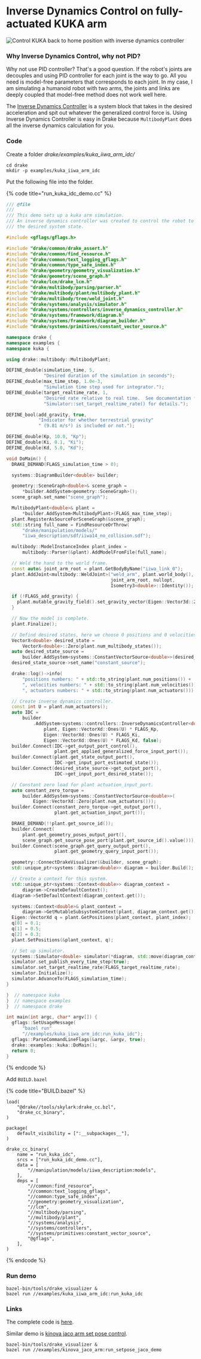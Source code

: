 # Inverse Dynamics Control on fully-actuated KUKA arm

![Control KUKA back to home position with inverse dynamics controller](../.gitbook/assets/kuka\_idc.gif)

### Why Inverse Dynamics Control, why not PID?

Why not use PID controller? That's a good question. If the robot's joints are decouples and using PID controller for each joint is the way to go. All you need is model-free parameters that corresponds to each joint. In my case, I am simulating a humanoid robot with two arms, the joints and links are deeply coupled that model-free method does not work well here.

The [Inverse Dynamics Controller](https://drake.mit.edu/doxygen\_cxx/classdrake\_1\_1systems\_1\_1controllers\_1\_1\_inverse\_dynamics\_controller.html#details) is a system block that takes in the desired acceleration and spit out whatever the generalized control force is. Using Inverse Dynamics Controller is easy in Drake because `MultibodyPlant` does all the inverse dynamics calculation for you.

### Code

Create a folder _drake/examples/kuka\_iiwa\_arm\_idc/_

```
cd drake
mkdir -p examples/kuka_iiwa_arm_idc
```

Put the following file into the folder.

{% code title="run_kuka_idc_demo.cc" %}
```cpp
/// @file
///
/// This demo sets up a kuka arm simulation.
/// An inverse dynamics controller was created to control the robot to
/// the desired system state.

#include <gflags/gflags.h>

#include "drake/common/drake_assert.h"
#include "drake/common/find_resource.h"
#include "drake/common/text_logging_gflags.h"
#include "drake/common/type_safe_index.h"
#include "drake/geometry/geometry_visualization.h"
#include "drake/geometry/scene_graph.h"
#include "drake/lcm/drake_lcm.h"
#include "drake/multibody/parsing/parser.h"
#include "drake/multibody/plant/multibody_plant.h"
#include "drake/multibody/tree/weld_joint.h"
#include "drake/systems/analysis/simulator.h"
#include "drake/systems/controllers/inverse_dynamics_controller.h"
#include "drake/systems/framework/diagram.h"
#include "drake/systems/framework/diagram_builder.h"
#include "drake/systems/primitives/constant_vector_source.h"

namespace drake {
namespace examples {
namespace kuka {

using drake::multibody::MultibodyPlant;

DEFINE_double(simulation_time, 5,
              "Desired duration of the simulation in seconds");
DEFINE_double(max_time_step, 1.0e-3,
              "Simulation time step used for integrator.");
DEFINE_double(target_realtime_rate, 1,
              "Desired rate relative to real time.  See documentation for "
              "Simulator::set_target_realtime_rate() for details.");

DEFINE_bool(add_gravity, true,
            "Indicator for whether terrestrial gravity"
            " (9.81 m/s²) is included or not.");

DEFINE_double(Kp, 10.0, "Kp");
DEFINE_double(Ki, 0.1, "Ki");
DEFINE_double(Kd, 5.0, "Kd");

void DoMain() {
  DRAKE_DEMAND(FLAGS_simulation_time > 0);

  systems::DiagramBuilder<double> builder;

  geometry::SceneGraph<double>& scene_graph =
      *builder.AddSystem<geometry::SceneGraph>();
  scene_graph.set_name("scene_graph");

  MultibodyPlant<double>& plant =
      *builder.AddSystem<MultibodyPlant>(FLAGS_max_time_step);
  plant.RegisterAsSourceForSceneGraph(&scene_graph);
  std::string full_name = FindResourceOrThrow(
      "drake/manipulation/models/"
      "iiwa_description/sdf/iiwa14_no_collision.sdf");

  multibody::ModelInstanceIndex plant_index =
      multibody::Parser(&plant).AddModelFromFile(full_name);

  // Weld the hand to the world frame.
  const auto& joint_arm_root = plant.GetBodyByName("iiwa_link_0");
  plant.AddJoint<multibody::WeldJoint>("weld_arm", plant.world_body(), nullopt,
                                       joint_arm_root, nullopt,
                                       Isometry3<double>::Identity());

  if (!FLAGS_add_gravity) {
    plant.mutable_gravity_field().set_gravity_vector(Eigen::Vector3d::Zero());
  }

  // Now the model is complete.
  plant.Finalize();

  // Defind desired states, here we choose 0 positions and 0 velocities.
  VectorX<double> desired_state =
      VectorX<double>::Zero(plant.num_multibody_states());
  auto desired_state_source =
      builder.AddSystem<systems::ConstantVectorSource<double>>(desired_state);
  desired_state_source->set_name("constant_source");

  drake::log()->info(
      "positions numbers: " + std::to_string(plant.num_positions()) +
      ", velocities numbers: " + std::to_string(plant.num_velocities()) +
      ", actuators numbers: " + std::to_string(plant.num_actuators()));

  // Create inverse dynamics controller.
  const int U = plant.num_actuators();
  auto IDC =
      builder
          .AddSystem<systems::controllers::InverseDynamicsController<double>>(
              plant, Eigen::VectorXd::Ones(U) * FLAGS_Kp,
              Eigen::VectorXd::Ones(U) * FLAGS_Ki,
              Eigen::VectorXd::Ones(U) * FLAGS_Kd, false);
  builder.Connect(IDC->get_output_port_control(),
                  plant.get_applied_generalized_force_input_port());
  builder.Connect(plant.get_state_output_port(),
                  IDC->get_input_port_estimated_state());
  builder.Connect(desired_state_source->get_output_port(),
                  IDC->get_input_port_desired_state());

  // Constant zero load for plant actuation_input_port.
  auto constant_zero_torque =
      builder.AddSystem<systems::ConstantVectorSource<double>>(
          Eigen::VectorXd::Zero(plant.num_actuators()));
  builder.Connect(constant_zero_torque->get_output_port(),
                  plant.get_actuation_input_port());

  DRAKE_DEMAND(!!plant.get_source_id());
  builder.Connect(
      plant.get_geometry_poses_output_port(),
      scene_graph.get_source_pose_port(plant.get_source_id().value()));
  builder.Connect(scene_graph.get_query_output_port(),
                  plant.get_geometry_query_input_port());

  geometry::ConnectDrakeVisualizer(&builder, scene_graph);
  std::unique_ptr<systems::Diagram<double>> diagram = builder.Build();

  // Create a context for this system.
  std::unique_ptr<systems::Context<double>> diagram_context =
      diagram->CreateDefaultContext();
  diagram->SetDefaultContext(diagram_context.get());

  systems::Context<double>& plant_context =
      diagram->GetMutableSubsystemContext(plant, diagram_context.get());
  Eigen::VectorXd q = plant.GetPositions(plant_context, plant_index);
  q[0] = 0.1;
  q[1] = 0.5;
  q[2] = 0.3;
  plant.SetPositions(&plant_context, q);

  // Set up simulator.
  systems::Simulator<double> simulator(*diagram, std::move(diagram_context));
  simulator.set_publish_every_time_step(true);
  simulator.set_target_realtime_rate(FLAGS_target_realtime_rate);
  simulator.Initialize();
  simulator.AdvanceTo(FLAGS_simulation_time);
}

}  // namespace kuka
}  // namespace examples
}  // namespace drake

int main(int argc, char* argv[]) {
  gflags::SetUsageMessage(
      "bazel run"
      "//examples/kuka_iiwa_arm_idc:run_kuka_idc");
  gflags::ParseCommandLineFlags(&argc, &argv, true);
  drake::examples::kuka::DoMain();
  return 0;
}
```
{% endcode %}

Add `BUILD.bazel`

{% code title="BUILD.bazel" %}
```
load(
    "@drake//tools/skylark:drake_cc.bzl",
    "drake_cc_binary",
)

package(
    default_visibility = [":__subpackages__"],
)

drake_cc_binary(
    name = "run_kuka_idc",
    srcs = ["run_kuka_idc_demo.cc"],
    data = [
        "//manipulation/models/iiwa_description:models",
    ],
    deps = [
        "//common:find_resource",
        "//common:text_logging_gflags",
        "//common:type_safe_index",
        "//geometry:geometry_visualization",
        "//lcm",
        "//multibody/parsing",
        "//multibody/plant",
        "//systems/analysis",
        "//systems/controllers",
        "//systems/primitives:constant_vector_source",
        "@gflags",
    ],
)
```
{% endcode %}

### Run demo

```
bazel-bin/tools/drake_visualizer &
bazel run //examples/kuka_iiwa_arm_idc:run_kuka_idc
```

### Links

The complete code is [here](https://github.com/guzhaoyuan/drake/tree/tutorial/examples/kuka\_iiwa\_arm\_idc).

Similar demo is [kinova jaco arm set pose control](https://github.com/guzhaoyuan/drake/blob/tutorial/examples/kinova\_jaco\_arm/run\_setpose\_jaco\_demo.cc).

```
bazel-bin/tools/drake_visualizer &
bazel run //examples/kinova_jaco_arm:run_setpose_jaco_demo
```
